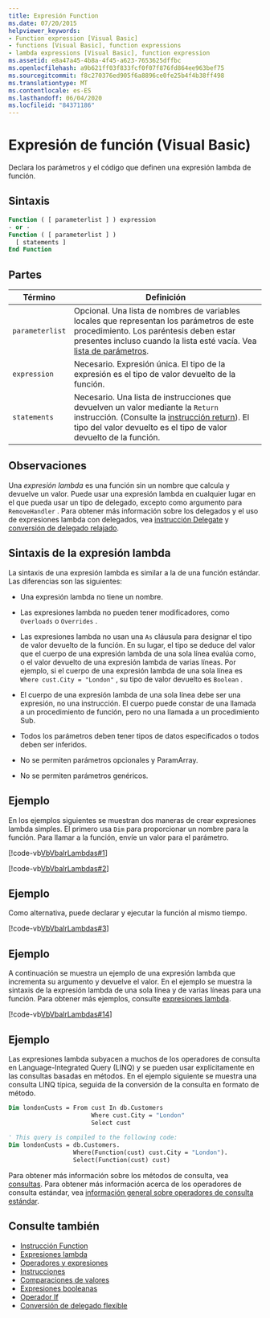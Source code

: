```yaml
---
title: Expresión Function
ms.date: 07/20/2015
helpviewer_keywords:
- Function expression [Visual Basic]
- functions [Visual Basic], function expressions
- lambda expressions [Visual Basic], function expression
ms.assetid: e8a47a45-4b8a-4f45-a623-7653625dffbc
ms.openlocfilehash: a9b621ff03f833fcf0f07f876fd864ee963bef75
ms.sourcegitcommit: f8c270376ed905f6a8896ce0fe25b4f4b38ff498
ms.translationtype: MT
ms.contentlocale: es-ES
ms.lasthandoff: 06/04/2020
ms.locfileid: "84371186"
---
```

# <a name="function-expression-visual-basic"></a>Expresión de función (Visual Basic)
Declara los parámetros y el código que definen una expresión lambda de función.  
  
## <a name="syntax"></a>Sintaxis  
  
```vb  
Function ( [ parameterlist ] ) expression  
- or -  
Function ( [ parameterlist ] )  
  [ statements ]  
End Function  
```  
  
## <a name="parts"></a>Partes  
  
|Término|Definición|  
|---|---|  
|`parameterlist`|Opcional. Una lista de nombres de variables locales que representan los parámetros de este procedimiento. Los paréntesis deben estar presentes incluso cuando la lista esté vacía. Vea [lista de parámetros](../statements/parameter-list.md).|  
|`expression`|Necesario. Expresión única. El tipo de la expresión es el tipo de valor devuelto de la función.|  
|`statements`|Necesario. Una lista de instrucciones que devuelven un valor mediante la `Return` instrucción. (Consulte la [instrucción return](../statements/return-statement.md)). El tipo del valor devuelto es el tipo de valor devuelto de la función.|  
  
## <a name="remarks"></a>Observaciones  
 Una *expresión lambda* es una función sin un nombre que calcula y devuelve un valor. Puede usar una expresión lambda en cualquier lugar en el que pueda usar un tipo de delegado, excepto como argumento para `RemoveHandler` . Para obtener más información sobre los delegados y el uso de expresiones lambda con delegados, vea [instrucción Delegate](../statements/delegate-statement.md) y [conversión de delegado relajado](../../programming-guide/language-features/delegates/relaxed-delegate-conversion.md).  
  
## <a name="lambda-expression-syntax"></a>Sintaxis de la expresión lambda  
 La sintaxis de una expresión lambda es similar a la de una función estándar. Las diferencias son las siguientes:  
  
- Una expresión lambda no tiene un nombre.  
  
- Las expresiones lambda no pueden tener modificadores, como `Overloads` o `Overrides` .  
  
- Las expresiones lambda no usan una `As` cláusula para designar el tipo de valor devuelto de la función. En su lugar, el tipo se deduce del valor que el cuerpo de una expresión lambda de una sola línea evalúa como, o el valor devuelto de una expresión lambda de varias líneas. Por ejemplo, si el cuerpo de una expresión lambda de una sola línea es `Where cust.City = "London"` , su tipo de valor devuelto es `Boolean` .  
  
- El cuerpo de una expresión lambda de una sola línea debe ser una expresión, no una instrucción. El cuerpo puede constar de una llamada a un procedimiento de función, pero no una llamada a un procedimiento Sub.  
  
- Todos los parámetros deben tener tipos de datos especificados o todos deben ser inferidos.  
  
- No se permiten parámetros opcionales y ParamArray.  
  
- No se permiten parámetros genéricos.  
  
## <a name="example"></a>Ejemplo  
 En los ejemplos siguientes se muestran dos maneras de crear expresiones lambda simples. El primero usa `Dim` para proporcionar un nombre para la función. Para llamar a la función, envíe un valor para el parámetro.  
  
 [!code-vb[VbVbalrLambdas#1](~/samples/snippets/visualbasic/VS_Snippets_VBCSharp/VbVbalrLambdas/VB/Class1.vb#1)]  
  
 [!code-vb[VbVbalrLambdas#2](~/samples/snippets/visualbasic/VS_Snippets_VBCSharp/VbVbalrLambdas/VB/Class1.vb#2)]  
  
## <a name="example"></a>Ejemplo  
 Como alternativa, puede declarar y ejecutar la función al mismo tiempo.  
  
 [!code-vb[VbVbalrLambdas#3](~/samples/snippets/visualbasic/VS_Snippets_VBCSharp/VbVbalrLambdas/VB/Class1.vb#3)]  
  
## <a name="example"></a>Ejemplo  
 A continuación se muestra un ejemplo de una expresión lambda que incrementa su argumento y devuelve el valor. En el ejemplo se muestra la sintaxis de la expresión lambda de una sola línea y de varias líneas para una función. Para obtener más ejemplos, consulte [expresiones lambda](../../programming-guide/language-features/procedures/lambda-expressions.md).  
  
 [!code-vb[VbVbalrLambdas#14](~/samples/snippets/visualbasic/VS_Snippets_VBCSharp/VbVbalrLambdas/VB/Class1.vb#14)]  
  
## <a name="example"></a>Ejemplo  
 Las expresiones lambda subyacen a muchos de los operadores de consulta en Language-Integrated Query (LINQ) y se pueden usar explícitamente en las consultas basadas en métodos. En el ejemplo siguiente se muestra una consulta LINQ típica, seguida de la conversión de la consulta en formato de método.  
  
```vb  
Dim londonCusts = From cust In db.Customers  
                       Where cust.City = "London"  
                       Select cust  
  
' This query is compiled to the following code:  
Dim londonCusts = db.Customers.  
                  Where(Function(cust) cust.City = "London").  
                  Select(Function(cust) cust)  
```  
  
 Para obtener más información sobre los métodos de consulta, vea [consultas](../queries/index.md). Para obtener más información acerca de los operadores de consulta estándar, vea [información general sobre operadores de consulta estándar](../../programming-guide/concepts/linq/standard-query-operators-overview.md).  
  
## <a name="see-also"></a>Consulte también

- [Instrucción Function](../statements/function-statement.md)
- [Expresiones lambda](../../programming-guide/language-features/procedures/lambda-expressions.md)
- [Operadores y expresiones](../../programming-guide/language-features/operators-and-expressions/index.md)
- [Instrucciones](../../programming-guide/language-features/statements.md)
- [Comparaciones de valores](../../programming-guide/language-features/operators-and-expressions/value-comparisons.md)
- [Expresiones booleanas](../../programming-guide/language-features/operators-and-expressions/boolean-expressions.md)
- [Operador If](if-operator.md)
- [Conversión de delegado flexible](../../programming-guide/language-features/delegates/relaxed-delegate-conversion.md)
